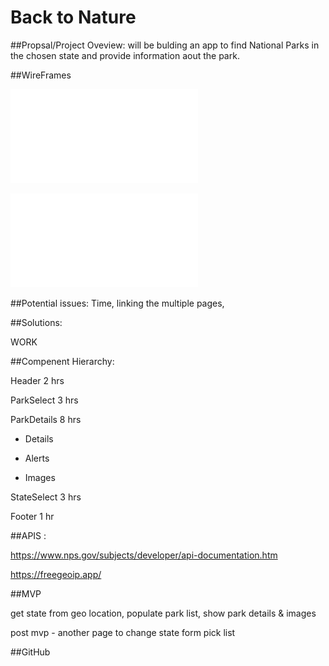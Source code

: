 # Back to Nature

##Propsal/Project Oveview:
will be bulding an app to find National Parks in the chosen state and provide information aout the park.

##WireFrames



![](ScreenShot1.pdf)

![](ScreenShot2.pdf)




##Potential issues: 
Time, linking the multiple pages,

##Solutions: 

WORK

##Compenent Hierarchy:

Header           2 hrs

ParkSelect       3 hrs
 
ParkDetails      8 hrs

*    Details
   
*    Alerts
 
*    Images

StateSelect      3 hrs   

Footer				1 hr


##APIS :

https://www.nps.gov/subjects/developer/api-documentation.htm

https://freegeoip.app/

##MVP

get state from geo location, populate park list,
show park details & images

post mvp - another page to change state form pick list




##GitHub




